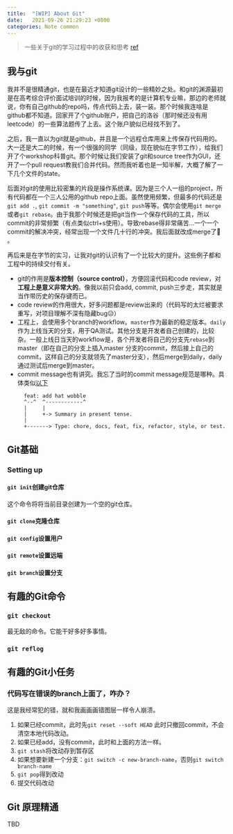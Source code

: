 ```yaml
---
title:  "[WIP] About Git"
date:   2021-09-26 21:29:23 +0800
categories: Note common
---
```

> 一些关于git的学习过程中的收获和思考
[ref](https://git-scm.com/about)
## 我与git

我并不是很精通git，也是在最近才知道git设计的一些精妙之处。和git的渊源最初是在高考综合评价面试培训的时候，因为我报考的是计算机专业嘛，那边的老师就说，你有自己github的repo吗，传点代码上去，装一装。那个时候我连啥是github都不知道。回家开了个github账户，把自己的洛谷（那时候还没有用leetcode）的一些算法题传了上去。这个账户貌似已经找不到了。

之后，我一直以为git就是github，并且是一个远程仓库用来上传保存代码用的。大一还是大二的时候，有一个很强的同学（同级，现在貌似在字节工作），给我们开了个workshop科普git。那个时候让我们安装了git和source tree作为GUI，还开了一个pull request教我们合并代码。然而我听着也是一知半解，大概了解了一下几个文件的state。

后面对git的使用比较密集的片段是操作系统课。因为是三个人一组的project，所有代码都在一个三人公用的github repo上面。虽然使用频繁，但最多的代码还是`git add .`, `git commit -m "something"`, `git push`等等。偶尔会使用`git merge`或者`git rebase`。由于我那个时候还是把git当作一个保存代码的工具，所以commit的非常频繁（有点类似ctrl+s使用）。导致rebase得非常痛苦...一个一个commit的解决冲突，经常出现一个文件几十行的冲突。我后面就改成merge了🤣 。

再后来是在字节的实习，让我对git的认识有了一个比较大的提升。这些例子都和工程中的持续交付有关。
* git的作用是**版本控制（source control）**，方便回滚代码和code review，对**工程上是意义非常大的**。像我以前只会add, commit, push三步走，其实就是当作带历史的保存键而已。
* code review的作用很大，好多问题都是review出来的（代码写的太烂被要求重写，对项目理解不深有隐藏bug😥）
* 工程上，会使用多个branch的workflow。`master`作为最新的稳定版本。`daily`作为上线当天的分支，用于QA测试。其他分支是开发者自己创建的，比较杂。一般上线日当天的workflow是，各个开发者将自己的分支先`rebase`到master（即在自己的分支上插入master 分支的commit，然后接上自己的commit，这样自己的分支就领先了master分支），然后merge到daily，daily通过测试后merge到master。
* commit message也有讲究。我忘了当时的commit message规范是哪种。具体类似[以下](https://www.conventionalcommits.org/en/v1.0.0/)
  ```
    feat: add hat wobble
    ^--^  ^------------^
    |     |
    |     +-> Summary in present tense.
    |
    +-------> Type: chore, docs, feat, fix, refactor, style, or test.
  ```


## Git基础

### Setting up
#### `git init`创建git仓库
这个命令将将当前目录创建为一个空的git仓库。

#### `git clone`克隆仓库


#### `git config`设置用户

#### `git remote`设置远端


#### `git branch`设置分支


## 有趣的Git命令
### `git checkout`
最无敌的命令。它能干好多好多事情。

### `git reflog`

## 有趣的Git小任务

### 代码写在错误的branch上面了，咋办？
这是我经常犯的错，就和我画画画错图层一样令人崩溃。

1. 如果已经commit，此时先`git reset --soft HEAD` 此时只撤回commit，不会清空本地代码改动。
2. 如果已经add，没有commit，此时和上面的方法一样。
3. `git stash`将改动存到暂存区
4. 如果想要新建一个分支：`git switch -c new-branch-name`，否则`git switch branch-name`
5. `git pop`得到改动
6. 提交代码改动


## Git 原理精通

TBD